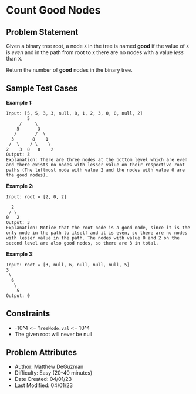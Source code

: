 # Count Good Nodes

## Problem Statement

Given a binary tree root, a node `X` in the tree is named **good** if the value of `X` is *even* and in the path from root to `X` there are no nodes with a value *less* than `X`.

Return the number of **good** nodes in the binary tree.

## Sample Test Cases

**Example 1:**

```text
Input: [5, 5, 3, 3, null, 8, 1, 2, 3, 0, 0, null, 2]
        5
     /     \
    5       3
   /       /  \
  3       8    1
 /  \    / \    \
2    3  0   0    2
Output: 3
Explanation: There are three nodes at the bottom level which are even and there exists no nodes with lesser value on their respective root paths (The leftmost node with value 2 and the nodes with value 0 are the good nodes). 
```

**Example 2:**

```text
Input: root = [2, 0, 2]

  2
 / \
0   2
Output: 3
Explanation: Notice that the root node is a good node, since it is the only node in the path to itself and it is even, so there are no nodes with lesser value in the path. The nodes with value 0 and 2 on the second level are also good nodes, so there are 3 in total.
```

**Example 3:**

```text
Input: root = [3, null, 6, null, null, null, 5]
3
 \
  6
   \
    5
Output: 0
```

## Constraints

- -10^4 <= `TreeNode.val` <= 10^4
- The given root will never be null

## Problem Attributes

- Author: Matthew DeGuzman
- Difficulty: Easy (20-40 minutes)
- Date Created: 04/01/23
- Last Modified: 04/01/23

